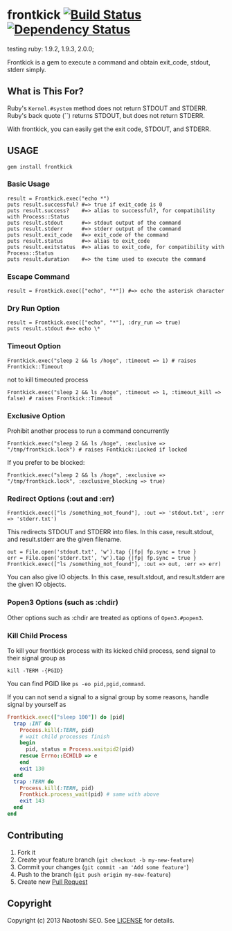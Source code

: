 # frontkick [![Build Status](https://secure.travis-ci.org/sonots/frontkick.png?branch=master)](http://travis-ci.org/sonots/frontkick) [![Dependency Status](https://gemnasium.com/sonots/frontkick.png)](https://gemnasium.com/sonots/frontkick)

testing ruby: 1.9.2, 1.9.3, 2.0.0;

Frontkick is a gem to execute a command and obtain exit\_code, stdout, stderr simply. 

## What is This For?

Ruby's `Kernel.#system` method does not return STDOUT and STDERR. 
Ruby's back quote (``) returns STDOUT, but does not return STDERR.

With frontkick, you can easily get the exit code, STDOUT, and STDERR. 

## USAGE

    gem install frontkick

### Basic Usage

    result = Frontkick.exec("echo *")
    puts result.successful? #=> true if exit_code is 0
    puts result.success?    #=> alias to successful?, for compatibility with Process::Status
    puts result.stdout      #=> stdout output of the command
    puts result.stderr      #=> stderr output of the command
    puts result.exit_code   #=> exit_code of the command
    puts result.status      #=> alias to exit_code
    puts result.exitstatus  #=> alias to exit_code, for compatibility with Process::Status
    puts result.duration    #=> the time used to execute the command

### Escape Command

    result = Frontkick.exec(["echo", "*"]) #=> echo the asterisk character

### Dry Run Option

    result = Frontkick.exec(["echo", "*"], :dry_run => true)
    puts result.stdout #=> echo \*

### Timeout Option

    Frontkick.exec("sleep 2 && ls /hoge", :timeout => 1) # raises Frontkick::Timeout

not to kill timeouted process

    Frontkick.exec("sleep 2 && ls /hoge", :timeout => 1, :timeout_kill => false) # raises Frontkick::Timeout

### Exclusive Option

Prohibit another process to run a command concurrently

    Frontkick.exec("sleep 2 && ls /hoge", :exclusive => "/tmp/frontkick.lock") # raises Fontkick::Locked if locked

If you prefer to be blocked:

    Frontkick.exec("sleep 2 && ls /hoge", :exclusive => "/tmp/frontkick.lock", :exclusive_blocking => true)

### Redirect Options (:out and :err)

    Frontkick.exec(["ls /something_not_found"], :out => 'stdout.txt', :err => 'stderr.txt')

This redirects STDOUT and STDERR into files. In this case, result.stdout, and result.stderr are the given filename.

    out = File.open('stdout.txt', 'w').tap {|fp| fp.sync = true }
    err = File.open('stderr.txt', 'w').tap {|fp| fp.sync = true }
    Frontkick.exec(["ls /something_not_found"], :out => out, :err => err)

You can also give IO objects. In this case, result.stdout, and result.stderr are the given IO objects.

### Popen3 Options (such as :chdir)

Other options such as :chdir are treated as options of `Open3.#popen3`.

### Kill Child Process

To kill your frontkick process with its kicked child process, send signal to their signal group as

    kill -TERM -{PGID}

You can find PGID like `ps -eo pid,pgid,command`.

If you can not send a signal to a signal group by some reasons, handle signal by yourself as

```ruby
Frontkick.exec(["sleep 100"]) do |pid|
  trap :INT do
    Process.kill(:TERM, pid)
    # wait child processes finish
    begin
      pid, status = Process.waitpid2(pid)
    rescue Errno::ECHILD => e
    end
    exit 130
  end
  trap :TERM do
    Process.kill(:TERM, pid)
    Frontkick.process_wait(pid) # same with above
    exit 143
  end
end
```

## Contributing

1. Fork it
2. Create your feature branch (`git checkout -b my-new-feature`)
3. Commit your changes (`git commit -am 'Add some feature'`)
4. Push to the branch (`git push origin my-new-feature`)
5. Create new [Pull Request](../../pull/new/master)

## Copyright

Copyright (c) 2013 Naotoshi SEO. See [LICENSE](LICENSE) for details.

